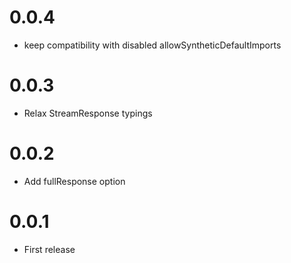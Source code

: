 
0.0.4
==================

 * keep compatibility with disabled allowSyntheticDefaultImports

0.0.3
==================

 * Relax StreamResponse typings

0.0.2
==================

 * Add fullResponse option

0.0.1
==================

 * First release
